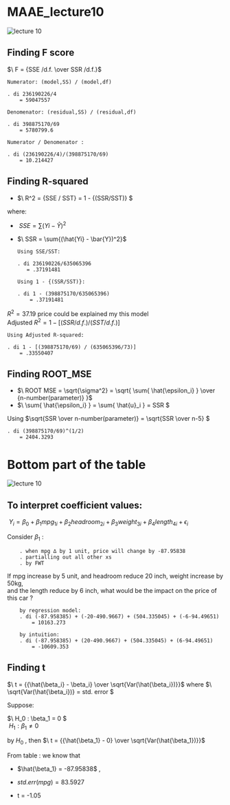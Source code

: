 # MAAE_lecture10

![lecture 10](https://user-images.githubusercontent.com/20382285/196508065-57c5c2e8-7567-4d13-974f-d6ea4e668a00.JPG)

## Finding F score

$\ F = {SSE /d.f. \over SSR /d.f.}$
    
    Numerator: (model,SS) / (model,df)
    
    . di 236190226/4
        = 59047557
    
    Denomenator: (residual,SS) / (residual,df)
    
    . di 398875170/69
        = 5780799.6
        
    Numerator / Denomenator :
        
    . di (236190226/4)/(398875170/69)
        = 10.214427
        
## Finding R-squared 

* $\ R^2 = {SSE / SST} = 1 - {(SSR/SST)} $

where:

  * $\ SSE = \sum{(Yi - \hat{Y})^2}$
  * $\ SSR = \sum{(\hat{Yi} - \bar{Y})^2}$
    
        Using SSE/SST:
    
        . di 236190226/635065396
           = .37191481
       
        Using 1 - {(SSR/SST)}:
    
        . di 1 - (398875170/635065396)
            = .37191481

$R^2 = 37.19 %$ price could be explained my this model\
Adjusted $R^2 = 1 - [ (SSR/d.f.) / (SST/d.f.) ]$

    Using Adjusted R-squared:
    
    . di 1 - [(398875170/69) / (635065396/73)]
        = .33550407

## Finding ROOT_MSE
  
  * $\ ROOT MSE = \sqrt{\sigma^2} = \sqrt{ \sum{ \hat{\epsilon_i} } \over {n-number(parameter)}  }$
  * $\ \sum{ \hat{\epsilon_i} } = \sum{ \hat{u}_i } = SSR $

Using $\sqrt{SSR \over n-number(parameter)} = \sqrt{SSR \over n-5} $
    
    . di (398875170/69)^(1/2)
        = 2404.3293

# Bottom part of the table

![lecture 10](https://user-images.githubusercontent.com/20382285/196508065-57c5c2e8-7567-4d13-974f-d6ea4e668a00.JPG)

## To interpret coefficient values:

$\ Y_i = \beta_0 + \beta_1 mpg_{1i} + \beta_2 headroom_{2i} + \beta_3 weight_{3i} + \beta_4 length_{4i} + \epsilon_i$

Consider $\beta_1$ :

        . when mpg ∆ by 1 unit, price will change by -87.95838
        . partialling out all other xs
        . by FWT
       
If mpg increase by 5 unit, and headroom reduce 20 inch, weight increase by 50kg,\
and the length reduce by 6 inch, what would be the impact on the price of this car ?

        by regression model:
        . di (-87.958385) + (-20-490.9667) + (504.335045) + (-6-94.49651)
            = 10163.273
        
        by intuition:
        . di (-87.958385) + (20-490.9667) + (504.335045) + (6-94.49651)
            = -10609.353
            
## Finding t

$\ t = {{\hat{\beta_i} - \beta_i} \over \sqrt{Var(\hat{\beta_i})}}$ where $\ \sqrt{Var(\hat{\beta_i})} = std. error $

Suppose:

$\ H_0 : \beta_1 = 0 $\
$\ H_1 : \beta_1 \neq 0$

by $H_0$ , then $\ t = {{\hat{\beta_1} - 0} \over \sqrt{Var(\hat{\beta_1})}}$

From table : we know that

* $\hat{\beta_1} = -87.95838$ , 

* $std.err(mpg) = 83.5927$
* t = -1.05
